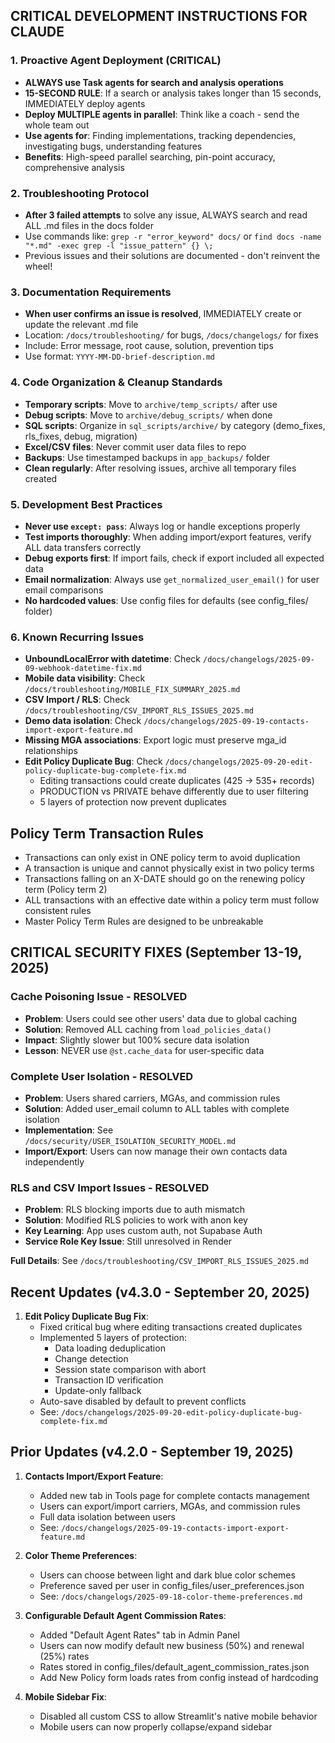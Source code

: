 ## CRITICAL DEVELOPMENT INSTRUCTIONS FOR CLAUDE

### 1. Proactive Agent Deployment (CRITICAL)
- **ALWAYS use Task agents for search and analysis operations**
- **15-SECOND RULE**: If a search or analysis takes longer than 15 seconds, IMMEDIATELY deploy agents
- **Deploy MULTIPLE agents in parallel**: Think like a coach - send the whole team out
- **Use agents for**: Finding implementations, tracking dependencies, investigating bugs, understanding features
- **Benefits**: High-speed parallel searching, pin-point accuracy, comprehensive analysis

### 2. Troubleshooting Protocol
- **After 3 failed attempts** to solve any issue, ALWAYS search and read ALL .md files in the docs folder
- Use commands like: `grep -r "error_keyword" docs/` or `find docs -name "*.md" -exec grep -l "issue_pattern" {} \;`
- Previous issues and their solutions are documented - don't reinvent the wheel!

### 3. Documentation Requirements
- **When user confirms an issue is resolved**, IMMEDIATELY create or update the relevant .md file
- Location: `/docs/troubleshooting/` for bugs, `/docs/changelogs/` for fixes
- Include: Error message, root cause, solution, prevention tips
- Use format: `YYYY-MM-DD-brief-description.md`

### 4. Code Organization & Cleanup Standards
- **Temporary scripts**: Move to `archive/temp_scripts/` after use
- **Debug scripts**: Move to `archive/debug_scripts/` when done
- **SQL scripts**: Organize in `sql_scripts/archive/` by category (demo_fixes, rls_fixes, debug, migration)
- **Excel/CSV files**: Never commit user data files to repo
- **Backups**: Use timestamped backups in `app_backups/` folder
- **Clean regularly**: After resolving issues, archive all temporary files created

### 5. Development Best Practices
- **Never use `except: pass`**: Always log or handle exceptions properly
- **Test imports thoroughly**: When adding import/export features, verify ALL data transfers correctly
- **Debug exports first**: If import fails, check if export included all expected data
- **Email normalization**: Always use `get_normalized_user_email()` for user email comparisons
- **No hardcoded values**: Use config files for defaults (see config_files/ folder)

### 6. Known Recurring Issues
- **UnboundLocalError with datetime**: Check `/docs/changelogs/2025-09-09-webhook-datetime-fix.md`
- **Mobile data visibility**: Check `/docs/troubleshooting/MOBILE_FIX_SUMMARY_2025.md`
- **CSV Import / RLS**: Check `/docs/troubleshooting/CSV_IMPORT_RLS_ISSUES_2025.md`
- **Demo data isolation**: Check `/docs/changelogs/2025-09-19-contacts-import-export-feature.md`
- **Missing MGA associations**: Export logic must preserve mga_id relationships
- **Edit Policy Duplicate Bug**: Check `/docs/changelogs/2025-09-20-edit-policy-duplicate-bug-complete-fix.md`
  - Editing transactions could create duplicates (425 → 535+ records)
  - PRODUCTION vs PRIVATE behave differently due to user filtering
  - 5 layers of protection now prevent duplicates

## Policy Term Transaction Rules

- Transactions can only exist in ONE policy term to avoid duplication
- A transaction is unique and cannot physically exist in two policy terms
- Transactions falling on an X-DATE should go on the renewing policy term (Policy term 2)
- ALL transactions with an effective date within a policy term must follow consistent rules
- Master Policy Term Rules are designed to be unbreakable

## CRITICAL SECURITY FIXES (September 13-19, 2025)

### Cache Poisoning Issue - RESOLVED
- **Problem**: Users could see other users' data due to global caching
- **Solution**: Removed ALL caching from `load_policies_data()`
- **Impact**: Slightly slower but 100% secure data isolation
- **Lesson**: NEVER use `@st.cache_data` for user-specific data

### Complete User Isolation - RESOLVED
- **Problem**: Users shared carriers, MGAs, and commission rules
- **Solution**: Added user_email column to ALL tables with complete isolation
- **Implementation**: See `/docs/security/USER_ISOLATION_SECURITY_MODEL.md`
- **Import/Export**: Users can now manage their own contacts data independently

### RLS and CSV Import Issues - RESOLVED
- **Problem**: RLS blocking imports due to auth mismatch
- **Solution**: Modified RLS policies to work with anon key
- **Key Learning**: App uses custom auth, not Supabase Auth
- **Service Role Key Issue**: Still unresolved in Render

**Full Details**: See `/docs/troubleshooting/CSV_IMPORT_RLS_ISSUES_2025.md`

## Recent Updates (v4.3.0 - September 20, 2025)

1. **Edit Policy Duplicate Bug Fix**:
   - Fixed critical bug where editing transactions created duplicates
   - Implemented 5 layers of protection:
     - Data loading deduplication
     - Change detection
     - Session state comparison with abort
     - Transaction ID verification
     - Update-only fallback
   - Auto-save disabled by default to prevent conflicts
   - See: `/docs/changelogs/2025-09-20-edit-policy-duplicate-bug-complete-fix.md`

## Prior Updates (v4.2.0 - September 19, 2025)

1. **Contacts Import/Export Feature**:
   - Added new tab in Tools page for complete contacts management
   - Users can export/import carriers, MGAs, and commission rules
   - Full data isolation between users
   - See: `/docs/changelogs/2025-09-19-contacts-import-export-feature.md`

2. **Color Theme Preferences**:
   - Users can choose between light and dark blue color schemes
   - Preference saved per user in config_files/user_preferences.json
   - See: `/docs/changelogs/2025-09-18-color-theme-preferences.md`

3. **Configurable Default Agent Commission Rates**:
   - Added "Default Agent Rates" tab in Admin Panel
   - Users can now modify default new business (50%) and renewal (25%) rates
   - Rates stored in config_files/default_agent_commission_rates.json
   - Add New Policy form loads rates from config instead of hardcoding

4. **Mobile Sidebar Fix**: 
   - Disabled all custom CSS to allow Streamlit's native mobile behavior
   - Mobile users can now properly collapse/expand sidebar